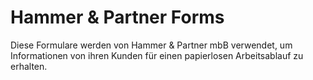 # Hammer & Partner Forms

Diese Formulare werden von Hammer & Partner mbB verwendet, um Informationen von ihren Kunden für einen papierlosen Arbeitsablauf zu erhalten.
